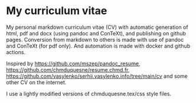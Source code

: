 # My curriculum vitae

My personal markdown curriculum vitae (CV) with automatic generation of html, pdf
and docx (using pandoc and ConTeXt), and publishing on github pages.
Conversion from markdown to others is made with use of pandoc and ConTeXt (for pdf only).
And automation is made with docker and github actions.

Inspired by https://github.com/mszep/pandoc_resume,
https://github.com/chmduquesne/resume.chmd.fr,
https://github.com/vasylenko/serhii.vasylenko.info/tree/main/cv
and some other CV on the internet.

I use a lightly modified versions of chmduquesne.tex/css style files.